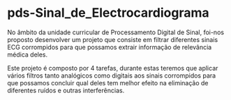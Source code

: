 # pds-Sinal_de_Electrocardiograma

No âmbito da unidade curricular de Processamento Digital de Sinal, foi-nos proposto desenvolver um projeto que consiste em filtrar diferentes sinais ECG corrompidos para que possamos extrair informação de relevância médica deles.

Este projeto é composto por 4 tarefas, durante estas teremos que aplicar vários filtros tanto analógicos como digitais aos sinais corrompidos para que possamos concluir qual deles tem melhor efeito na eliminação de diferentes ruı́dos e outras interferências.
